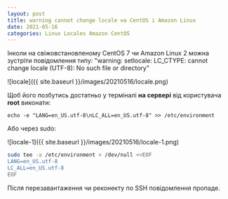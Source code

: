 ```yaml
---
layout: post
title: warning cannot change locale на CentOS і Amazon Linux
date: 2021-05-16
categories: Linux Locales Amazon CentOS
---
```


Інколи на свіжовстановленому CentOS 7 чи Amazon Linux 2 можна зустріти повідомлення типу: "warning: setlocale: LC_CTYPE: cannot change locale (UTF-8): No such file or directory"

![locale]({{ site.baseurl }}/images/20210516/locale.png)

Щоб його позбутись достатньо у терміналі **на сервері** від користувача **root** виконати: 

`echo -e "LANG=en_US.utf-8\nLC_ALL=en_US.utf-8" >> /etc/environment`

Або через sudo:

![locale-1]({{ site.baseurl }}/images/20210516/locale-1.png)

```bash
sudo tee -a /etc/environment > /dev/null <<EOF
LANG=en_US.utf-8
LC_ALL=en_US.utf-8
EOF
```

Після перезавантаження чи реконекту по SSH повідомлення пропаде.